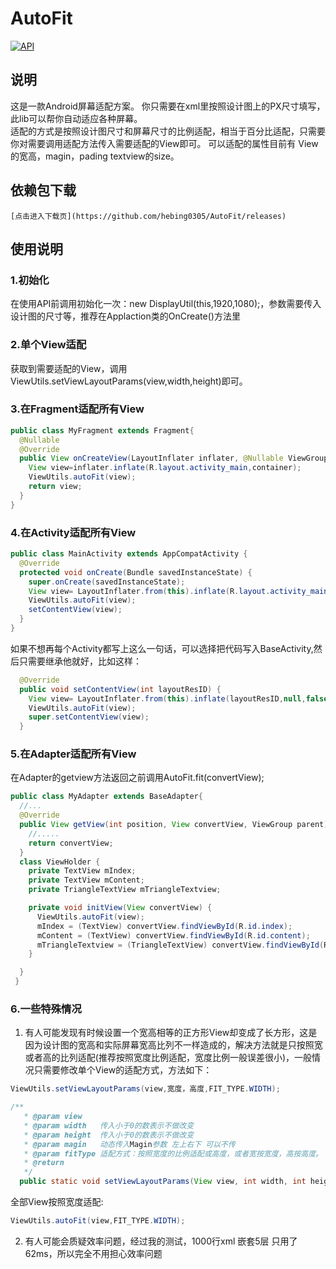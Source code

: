 # AutoFit
[![API](https://img.shields.io/badge/API-15%2B-green.svg?style=flat)](https://android-arsenal.com/api?level=15)
## 说明
这是一款Android屏幕适配方案。
你只需要在xml里按照设计图上的PX尺寸填写，此lib可以帮你自动适应各种屏幕。   
适配的方式是按照设计图尺寸和屏幕尺寸的比例适配，相当于百分比适配，只需要你对需要调用适配方法传入需要适配的View即可。
可以适配的属性目前有 View的宽高，magin，pading textview的size。
## 依赖包下载
    [点击进入下载页](https://github.com/hebing0305/AutoFit/releases)
## 使用说明

### 1.初始化
在使用API前调用初始化一次：new DisplayUtil(this,1920,1080);，参数需要传入设计图的尺寸等，推荐在Applaction类的OnCreate()方法里

### 2.单个View适配
获取到需要适配的View，调用ViewUtils.setViewLayoutParams(view,width,height)即可。
### 3.在Fragment适配所有View

```java
public class MyFragment extends Fragment{
  @Nullable
  @Override
  public View onCreateView(LayoutInflater inflater, @Nullable ViewGroup container, @Nullable Bundle savedInstanceState) {
    View view=inflater.inflate(R.layout.activity_main,container);
    ViewUtils.autoFit(view);
    return view;
  }
} 
```
### 4.在Activity适配所有View
```java
public class MainActivity extends AppCompatActivity {
  @Override
  protected void onCreate(Bundle savedInstanceState) {
    super.onCreate(savedInstanceState);
    View view= LayoutInflater.from(this).inflate(R.layout.activity_main,null,false);
    ViewUtils.autoFit(view);
    setContentView(view);
  }
}
```
如果不想再每个Activity都写上这么一句话，可以选择把代码写入BaseActivity,然后只需要继承他就好，比如这样：
```java
  @Override
  public void setContentView(int layoutResID) {
    View view= LayoutInflater.from(this).inflate(layoutResID,null,false);
    ViewUtils.autoFit(view);
    super.setContentView(view);
  }
```
### 5.在Adapter适配所有View
在Adapter的getview方法返回之前调用AutoFit.fit(convertView);
```java
public class MyAdapter extends BaseAdapter{
  //...
  @Override
  public View getView(int position, View convertView, ViewGroup parent) {
    //.....
    return convertView;
  }
  class ViewHolder {
    private TextView mIndex;
    private TextView mContent;
    private TriangleTextView mTriangleTextview;

    private void initView(View convertView) {
      ViewUtils.autoFit(view);
      mIndex = (TextView) convertView.findViewById(R.id.index);
      mContent = (TextView) convertView.findViewById(R.id.content);
      mTriangleTextview = (TriangleTextView) convertView.findViewById(R.id.triangle_textview);
    }

  }
 }
```
### 6.一些特殊情况
1. 有人可能发现有时候设置一个宽高相等的正方形View却变成了长方形，这是因为设计图的宽高和实际屏幕宽高比列不一样造成的，解决方法就是只按照宽或者高的比列适配(推荐按照宽度比例适配，宽度比例一般误差很小)，一般情况只需要修改单个View的适配方式，方法如下：
```java
ViewUtils.setViewLayoutParams(view,宽度，高度,FIT_TYPE.WIDTH);
```
```java
/**
   * @param view
   * @param width   传入小于0的数表示不做改变
   * @param height  传入小于0的数表示不做改变
   * @param magin   动态传入Magin参数 左上右下 可以不传
   * @param fitType 适配方式：按照宽度的比例适配或高度，或者宽按宽度，高按高度。
   * @return
   */
  public static void setViewLayoutParams(View view, int width, int height, FIT_TYPE fitType, float... magin) {}
```
全部View按照宽度适配:
```java
ViewUtils.autoFit(view,FIT_TYPE.WIDTH);
```
2. 有人可能会质疑效率问题，经过我的测试，1000行xml 嵌套5层 只用了62ms，所以完全不用担心效率问题

    


    
